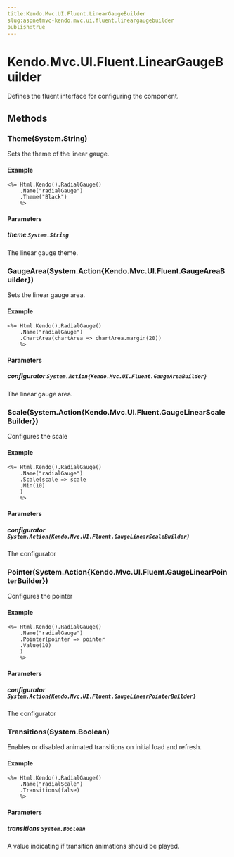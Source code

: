 ```yaml
---
title:Kendo.Mvc.UI.Fluent.LinearGaugeBuilder
slug:aspnetmvc-kendo.mvc.ui.fluent.lineargaugebuilder
publish:true
---
```


# Kendo.Mvc.UI.Fluent.LinearGaugeBuilder

Defines the fluent interface for configuring the  component.

## Methods

### Theme(System.String)
Sets the theme of the linear gauge.

#### Example
    <%= Html.Kendo().RadialGauge()
        .Name("radialGauge")
        .Theme("Black")
        %>

#### Parameters

##### theme `System.String`
The linear gauge theme.

### GaugeArea(System.Action{Kendo.Mvc.UI.Fluent.GaugeAreaBuilder})
Sets the linear gauge area.

#### Example
    <%= Html.Kendo().RadialGauge()
        .Name("radialGauge")
        .ChartArea(chartArea => chartArea.margin(20))
        %>

#### Parameters

##### configurator `System.Action{Kendo.Mvc.UI.Fluent.GaugeAreaBuilder}`
The linear gauge area.

### Scale(System.Action{Kendo.Mvc.UI.Fluent.GaugeLinearScaleBuilder})
Configures the scale

#### Example
    <%= Html.Kendo().RadialGauge()
        .Name("radialGauge")
        .Scale(scale => scale
        .Min(10)
        )
        %>

#### Parameters

##### configurator `System.Action{Kendo.Mvc.UI.Fluent.GaugeLinearScaleBuilder}`
The configurator

### Pointer(System.Action{Kendo.Mvc.UI.Fluent.GaugeLinearPointerBuilder})
Configures the pointer

#### Example
    <%= Html.Kendo().RadialGauge()
        .Name("radialGauge")
        .Pointer(pointer => pointer
        .Value(10)
        )
        %>

#### Parameters

##### configurator `System.Action{Kendo.Mvc.UI.Fluent.GaugeLinearPointerBuilder}`
The configurator

### Transitions(System.Boolean)
Enables or disabled animated transitions on initial load and refresh.

#### Example
    <%= Html.Kendo().RadialGauge()
        .Name("radialScale")
        .Transitions(false)
        %>

#### Parameters

##### transitions `System.Boolean`
A value indicating if transition animations should be played.